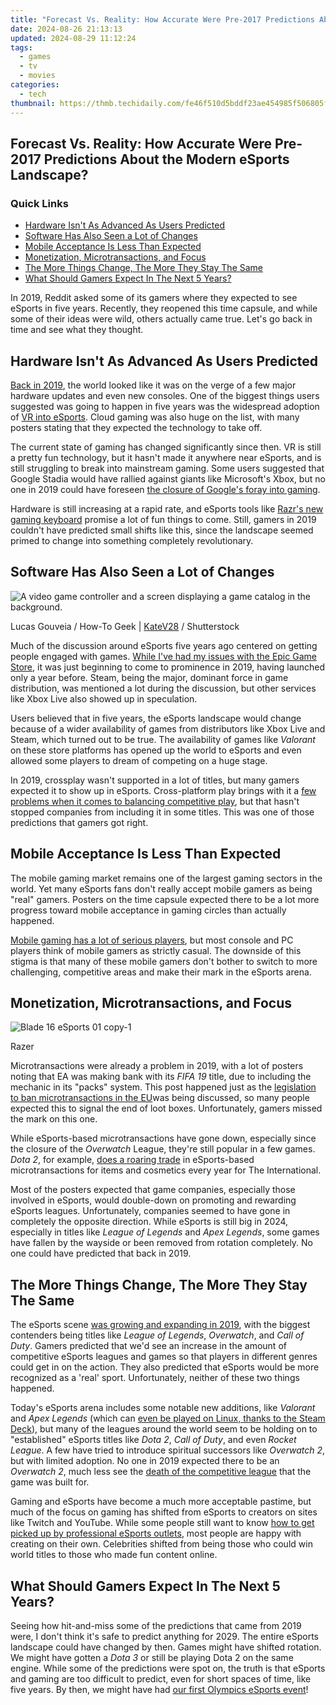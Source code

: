 ```yaml
---
title: "Forecast Vs. Reality: How Accurate Were Pre-2017 Predictions About the Modern eSports Landscape?"
date: 2024-08-26 21:13:13
updated: 2024-08-29 11:12:24
tags:
  - games
  - tv
  - movies
categories:
  - tech
thumbnail: https://thmb.techidaily.com/fe46f510d5bddf23ae454985f506805f0ef965f8513d0fdf45dc77d6a53d075d.jpg
---
```


## Forecast Vs. Reality: How Accurate Were Pre-2017 Predictions About the Modern eSports Landscape?

### Quick Links

* [Hardware Isn't As Advanced As Users Predicted](https://buynow-help.techidaily.com/must-know-elements-when-selecting-a-network-link/)
* [Software Has Also Seen a Lot of Changes](https://instagram-video-recordings.techidaily.com/2024-approved-from-concept-to-completion-a-stories-polling-handbook/)
* [Mobile Acceptance Is Less Than Expected](https://activate-lock.techidaily.com/in-2024-a-how-to-guide-on-bypassing-iphone-xs-icloud-activation-lock-by-drfone-ios/)
* [Monetization, Microtransactions, and Focus](https://fox-boxes.techidaily.com/new-capturing-and-reducing-speed-with-iphone-a-step-by-step-guide-for-2024/)
* [The More Things Change, The More They Stay The Same](https://instagram-clips.techidaily.com/updated-elite-architects-best-of-breed-instragram-hlv-artisans-for-2024/)
* [What Should Gamers Expect In The Next 5 Years?](https://fake-location.techidaily.com/how-to-stop-my-spouse-from-spying-on-my-oppo-a78-5g-drfone-by-drfone-virtual-android/)

 In 2019, Reddit asked some of its gamers where they expected to see eSports in five years. Recently, they reopened this time capsule, and while some of their ideas were wild, others actually came true. Let's go back in time and see what they thought.

##  Hardware Isn't As Advanced As Users Predicted

[Back in 2019](https://www.reddit.com/r/Games/comments/bopm93/rgames%5Ffiveyear%5Ftime%5Fcapsule%5Fwhat/), the world looked like it was on the verge of a few major hardware updates and even new consoles. One of the biggest things users suggested was going to happen in five years was the widespread adoption of [VR into eSports](https://aixr.org/insights/how-vr-could-be-the-next-big-platform-for-esports/). Cloud gaming was also huge on the list, with many posters stating that they expected the technology to take off.

 The current state of gaming has changed significantly since then. VR is still a pretty fun technology, but it hasn't made it anywhere near eSports, and is still struggling to break into mainstream gaming. Some users suggested that Google Stadia would have rallied against giants like Microsoft's Xbox, but no one in 2019 could have foreseen [the closure of Google's foray into gaming](https://www.theverge.com/2022/9/29/23378713/google-stadia-shutting-down-game-streaming-january-2023).

 Hardware is still increasing at a rapid rate, and eSports tools like [Razr's new gaming keyboard](https://www.theverge.com/2024/7/23/24204422/wooting-razer-snap-tap-socd-beta-feature) promise a lot of fun things to come. Still, gamers in 2019 couldn't have predicted small shifts like this, since the landscape seemed primed to change into something completely revolutionary.

##  Software Has Also Seen a Lot of Changes

![A video game controller and a screen displaying a game catalog in the background.](https://static1.howtogeekimages.com/wordpress/wp-content/uploads/2024/05/a-video-game-controller-and-a-screen-displaying-a-game-catalog-in-the-background.jpg) 

Lucas Gouveia / How-To Geek | [KateV28](https://www.shutterstock.com/image-photo/white-xbox-game-controller-lies-next-2248027319) / Shutterstock

 Much of the discussion around eSports five years ago centered on getting people engaged with games. [While I've had my issues with the Epic Game Store](https://change-location.techidaily.com/in-2024-how-and-where-to-find-a-shiny-stone-pokemon-for-vivo-y77t-drfone-by-drfone-virtual-android/), it was just beginning to come to prominence in 2019, having launched only a year before. Steam, being the major, dominant force in game distribution, was mentioned a lot during the discussion, but other services like Xbox Live also showed up in speculation.

 Users believed that in five years, the eSports landscape would change because of a wider availability of games from distributors like Xbox Live and Steam, which turned out to be true. The availability of games like _Valorant_ on these store platforms has opened up the world to eSports and even allowed some players to dream of competing on a huge stage.

 In 2019, crossplay wasn't supported in a lot of titles, but many gamers expected it to show up in eSports. Cross-platform play brings with it a [few problems when it comes to balancing competitive play](https://screen-sharing-recording.techidaily.com/1715859805411-2024-approved-seeking-the-best-ps2-games-try-these-5-android-emulators/), but that hasn't stopped companies from including it in some titles. This was one of those predictions that gamers got right.

##  Mobile Acceptance Is Less Than Expected

 The mobile gaming market remains one of the largest gaming sectors in the world. Yet many eSports fans don't really accept mobile gamers as being "real" gamers. Posters on the time capsule expected there to be a lot more progress toward mobile acceptance in gaming circles than actually happened.

[Mobile gaming has a lot of serious players](https://win-solutions.techidaily.com/the-ultimate-strategy-to-correct-mw3-dev-error-6068-as-you-head-into-2024/), but most console and PC players think of mobile gamers as strictly casual. The downside of this stigma is that many of these mobile gamers don't bother to switch to more challenging, competitive areas and make their mark in the eSports arena.

##  Monetization, Microtransactions, and Focus

![Blade 16 eSports 01 copy-1](https://static1.howtogeekimages.com/wordpress/wp-content/uploads/2024/01/blade-16-esports-01-copy-1.jpg) 

Razer

 Microtransactions were already a problem in 2019, with a lot of posters noting that EA was making bank with its _FIFA 19_ title, due to including the mechanic in its "packs" system. This post happened just as the [legislation to ban microtransactions in the EU](https://www.forbes.com/sites/davidthier/2019/05/08/new-microtransactionloot-box-bill-could-devastate-video-game-publishers-if-it-passes/)was being discussed, so many people expected this to signal the end of loot boxes. Unfortunately, gamers missed the mark on this one.

 While eSports-based microtransactions have gone down, especially since the closure of the _Overwatch_ League, they're still popular in a few games. _Dota 2_, for example, [does a roaring trade](https://www.dota-showcase.com/tracker) in eSports-based microtransactions for items and cosmetics every year for The International.

 Most of the posters expected that game companies, especially those involved in eSports, would double-down on promoting and rewarding eSports leagues. Unfortunately, companies seemed to have gone in completely the opposite direction. While eSports is still big in 2024, especially in titles like _League of Legends_ and _Apex Legends_, some games have fallen by the wayside or been removed from rotation completely. No one could have predicted that back in 2019.

##  The More Things Change, The More They Stay The Same

 The eSports scene [was growing and expanding in 2019](https://www.androidauthority.com/esports-tournaments-leagues-963799/), with the biggest contenders being titles like _League of Legends_, _Overwatch_, and _Call of Duty_. Gamers predicted that we'd see an increase in the amount of competitive eSports leagues and games so that players in different genres could get in on the action. They also predicted that eSports would be more recognized as a 'real' sport. Unfortunately, neither of these two things happened.

 Today's eSports arena includes some notable new additions, like _Valorant_ and _Apex Legends_ (which can [even be played on Linux, thanks to the Steam Deck](https://instagram-video-files.techidaily.com/insta-velocity-strategic-use-of-likes-and-videos-for-growth/)), but many of the leagues around the world seem to be holding on to "established" eSports titles like _Dota 2_, _Call of Duty_, and even _Rocket League_. A few have tried to introduce spiritual successors like _Overwatch 2_, but with limited adoption. No one in 2019 expected there to be an _Overwatch 2_, much less see the [death of the competitive league](https://www.theverge.com/23954005/overwatch-league-shuts-down-activision-blizzard) that the game was built for.

 Gaming and eSports have become a much more acceptable pastime, but much of the focus on gaming has shifted from eSports to creators on sites like Twitch and YouTube. While some people still want to know [how to get picked up by professional eSports outlets](https://technical-tips.techidaily.com/ideal-gaming-gear-for-children-ultimate-list-of-consoles-and-add-ons/), most people are happy with creating on their own. Celebrities shifted from being those who could win world titles to those who made fun content online.

##  What Should Gamers Expect In The Next 5 Years?

 Seeing how hit-and-miss some of the predictions that came from 2019 were, I don't think it's safe to predict anything for 2029\. The entire eSports landscape could have changed by then. Games might have shifted rotation. We might have gotten a _Dota 3_ or still be playing Dota 2 on the same engine. While some of the predictions were spot on, the truth is that eSports and gaming are too difficult to predict, even for short spaces of time, like five years. By then, we might have had [our first Olympics eSports event](https://metro.co.uk/2024/07/24/olympic-esports-games-coming-2025-non-violent-games-21286769/?ico=mosaic%5Fgaming)!

<ins class="adsbygoogle"
     style="display:block"
     data-ad-format="autorelaxed"
     data-ad-client="ca-pub-7571918770474297"
     data-ad-slot="1223367746"></ins>



<ins class="adsbygoogle"
     style="display:block"
     data-ad-client="ca-pub-7571918770474297"
     data-ad-slot="8358498916"
     data-ad-format="auto"
     data-full-width-responsive="true"></ins>
